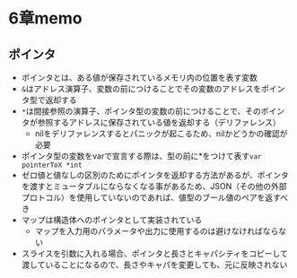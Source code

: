 # 6章memo

## ポインタ

- ポインタとは、ある値が保存されているメモリ内の位置を表す変数
- `&`はアドレス演算子、変数の前につけることでその変数のアドレスをポインタ型で返却する
- `*`は間接参照の演算子、ポインタ型の変数の前につけることで、そのポインタが参照するアドレスに保存されている値を返却する（デリファレンス）
  - nilをデリファレンスするとパニックが起こるため、nilかどうかの確認が必要
- ポインタ型の変数をvarで宣言する際は、型の前に*をつけて表す`var pointerToX *int`
- ゼロ値と値なしの区別のためにポインタを返却する方法があるが、ポインタを渡すとミュータブルにならなくなる事があるため、JSON（その他の外部プロトコル）を使用していないのであれば、値型のブール値のペアを返すべき
- マップは構造体へのポインタとして実装されている
  - マップを入力用のパラメータや出力に使用するのは避けなければならない
- スライスを引数に入れる場合、ポインタと長さとキャパシティをコピーして渡していることになるので、長さやキャパを変更しても、元に反映されない